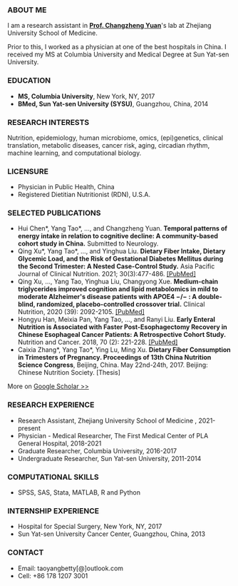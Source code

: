 ### ABOUT ME

I am a research assistant in **[Prof. Changzheng Yuan](https://www.hsph.harvard.edu/changzheng-yuan/)**'s lab at Zhejiang University School of Medicine.

Prior to this, I worked as a physician at one of the best hospitals in China. I received my MS at Columbia University and Medical Degree at Sun Yat-sen University.


### EDUCATION

- **MS, Columbia University**, New York, NY, 2017
- **BMed, Sun Yat-sen University (SYSU)**, Guangzhou, China, 2014

### RESEARCH INTERESTS

Nutrition, epidemiology, human microbiome, omics, (epi)genetics, clinical translation, metabolic diseases, cancer risk, aging, circadian rhythm, machine learning, and computational biology.

### LICENSURE

- Physician in Public Health, China
- Registered Dietitian Nutritionist (RDN), U.S.A.

### SELECTED PUBLICATIONS

- Hui Chen*, Yang Tao*, …, and Changzheng Yuan. **Temporal patterns of energy intake in relation to cognitive decline: A community-based cohort study in China.** Submitted to Neurology. 
- Qing Xu*, Yang Tao*, …, and Yinghua Liu. **Dietary Fiber Intake, Dietary Glycemic Load, and the Risk of Gestational Diabetes Mellitus during the Second Trimester: A Nested Case-Control Study.** Asia Pacific Journal of Clinical Nutrition. 2021; 30(3):477-486. [[PubMed]](https://pubmed.ncbi.nlm.nih.gov/34587707/)
- Qing Xu, …, Yang Tao, Yinghua Liu, Changyong Xue. **Medium-chain triglycerides improved cognition and lipid metabolomics in mild to moderate Alzheimer's disease patients with APOE4 −/− : A double-blind, randomized, placebo-controlled crossover trial.** Clinical Nutrition, 2020 (39): 2092-2105. [[PubMed]](https://pubmed.ncbi.nlm.nih.gov/31694759/)
- Hongyu Han, Meixia Pan, Yang Tao, …, and Ranyi Liu. **Early Enteral Nutrition is Associated with Faster Post-Esophagectomy Recovery in Chinese Esophageal Cancer Patients: A Retrospective Cohort Study.** Nutrition and Cancer. 2018, 70 (2): 221-228. [[PubMed]](https://pubmed.ncbi.nlm.nih.gov/29313724/)
- Caixia Zhang*, Yang Tao*, Ying Lu, Ming Xu. **Dietary Fiber Consumption in Trimesters of Pregnancy. Proceedings of 13th China Nutrition Science Congress**, Beijing, China. May 22nd-24th, 2017. Beijing: Chinese Nutrition Society. [Thesis]

More on [Google Scholar >>](https://scholar.google.com/citations?hl=en&user=-YLtDL0AAAAJ)

### RESEARCH EXPERIENCE

- Research Assistant, Zhejiang University School of Medicine , 2021-present 
- Physician - Medical Researcher, The First Medical Center of PLA General Hospital, 2018-2021
- Graduate Researcher, Columbia University, 2016-2017
- Undergraduate Researcher, Sun Yat-sen University, 2011-2014

### COMPUTATIONAL SKILLS

- SPSS, SAS, Stata, MATLAB, R and Python

### INTERNSHIP EXPERIENCE

- Hospital for Special Surgery, New York, NY, 2017
- Sun Yat-sen University Cancer Center, Guangzhou, China, 2013

### CONTACT

- Email: taoyangbetty[@]outlook.com 
- Cell: +86 178 1207 3001






